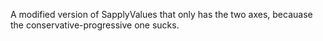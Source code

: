 A modified version of SapplyValues that only has the two axes, becauase the conservative-progressive one sucks.
